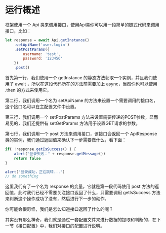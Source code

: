 # 运行概述
框架使用一个 Api 类来调用接口，使用Api类你可以用一段简单的链式代码来调用接口，比如：
```javascript
let response = await Api.getInstance()
    .setApiName('user.login')
    .setPostParams({
        username: 'test',
        password: '123456'
    })
    .post()
```
首先第一行，我们使用一个 getInstance 的静态方法获取一个实例，并且我们使用了 await ，所以在这段代码所在的方法前需要加上 async，当然你也可以使用 .then 的方式来使用它。

第二行，我们调用一个名为 setApiName 的方法来设置一个需要调用的接口名，这个接口名可以在主配置文件中设置。

第三行，我们调用一个 setPostParams 方法来设置需要传递的POST参数，显而易见的，我们还提供有 setGetParams 方法用于设置GET请求的参数。

第七行，我们调用一个 post 方法来调用接口，该接口会返回一个 ApiResponse 类的实例，我们通过返回值来确认下一步需要做什么，看下面：
```javascript
if( !response.getIsSuccess() ) {
    alert("登录失败：" + response.getMessage())
    return false
}

alert("登录成功，正在跳转...")
// do something
```
这里我们有了一个名为 response 的变量，它就是第一段代码使用 post 方法的返回值，此时我们已经不需要关注接口返回了什么，只需要调用 getIsSuccess 方法来判断这个操作成功了没有，然后进行下一步的动作。

你可能会很奇怪，我们是怎么知道接口返回了什么的呢？

其实没有那么神奇，我们就是通过一套配置文件来进行数据的提取和判断的，在下一节《接口配置》中，我们对接口的配置进行说明。